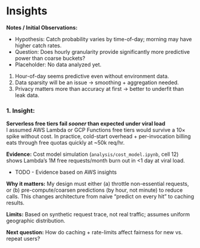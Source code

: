 # Insights

**Notes / Initial Observations:**  
- Hypothesis: Catch probability varies by time-of-day; morning may have higher catch rates.  
- Question: Does hourly granularity provide significantly more predictive power than coarse buckets?  
- Placeholder: No data analyzed yet.  

1. Hour-of-day seems predictive even without environment data.
2. Data sparsity will be an issue → smoothing + aggregation needed.
3. Privacy matters more than accuracy at first → better to underfit than leak data.

### 1. Insight:  
**Serverless free tiers fail *sooner* than expected under viral load**  
I assumed AWS Lambda or GCP Functions free tiers would survive a 10× spike without cost. In practice, cold-start overhead + per-invocation billing eats through free quotas quickly at ~50k req/hr.  

**Evidence:** Cost model simulation (`analysis/cost_model.ipynb`, cell 12) shows Lambda’s 1M free requests/month burn out in <1 day at viral load.  
* TODO - Evidence based on AWS insights 

**Why it matters:** My design must either (a) throttle non-essential requests, or (b) pre-compute/coarsen predictions (by hour, not minute) to reduce calls. This changes architecture from naive “predict on every hit” to caching results.  

**Limits:** Based on synthetic request trace, not real traffic; assumes uniform geographic distribution.  

**Next question:** How do caching + rate-limits affect fairness for new vs. repeat users?  
